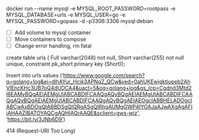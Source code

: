 docker run --name mysql -e MYSQL_ROOT_PASSWORD=rootpass -e MYSQL_DATABASE=urls -e MYSQL_USER=go -e MYSQL_PASSWORD=gopass -d -p3306:3306 mysql:debian

- [ ] Add volume to mysql container
- [ ] Move containers to compose
- [ ] Change error handling, rm fatal

create table urls ( Full varchar(2048) not null, Short varchar(255) not null unique, constraint pk_short primary key (Short));

Insert into urls values (‘https://www.google.com/search?q=golang+log&ei=dlhAYur_Hcik3APNqZ_QCw&ved=0ahUKEwjqktiupeb2AhVIEncKHc3UB7oQ4dUDCA4&uact=5&oq=golang+log&gs_lcp=Cgdnd3Mtd2l6EAMyBQgAEIAEMgUIABCABDIFCAAQgAQyBQgAEIAEMgUIABCABDIFCAAQgAQyBQgAEIAEMgUIABCABDIFCAAQgAQyBQgAEIAEOgcIABBHELADOgcIABCwAxBDOgQIABBDSgQIQRgASgQIRhgAUMgGWP4IYOAJaAJwAXgAgAFIiAHAAZIBATOYAQCgAQHIAQrAAQE&sclient=gws-wiz', ‘https://bit.ly/3JNb6D9’)

414 (Request-URI Too Long)
